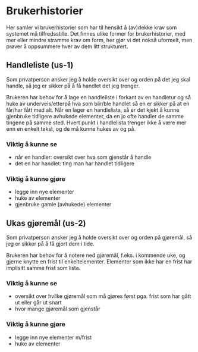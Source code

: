 # Brukerhistorier

Her samler vi brukerhistorier som har til hensikt å (av)dekke krav som systemet må tilfredsstille.
Det finnes ulike former for brukerhistorier, med mer eller mindre stramme krav om form, her gjør vi det nokså uformelt,
men prøver å oppsummere hver av dem litt strukturert.

## Handleliste (us-1)

Som privatperson ønsker jeg å holde oversikt over og orden på det jeg skal handle,
så jeg er sikker på å få handlet det jeg trenger.

Brukeren har behov for å lage en handleliste i forkant av en handletur og
så huke av underveis/etterpå hva som blir/ble handlet så en er sikker på at en får/har fått med alt.
Når en lager en handlelista, så er det kjekt å kunne gjenbruke tidligere avhukede elementer,
da en jo ofte handler de samme tingene på samme sted.
Hvert punkt i handlelista trenger ikke å være mer enn en enkelt tekst, og de må kunne hukes av og på.

### Viktig å kunne se

- når en handler: oversikt over hva som gjenstår å handle
- det en har handlet: ting man har handlet tidligere

### Viktig å kunne gjøre

- legge inn nye elementer
- huke av elementer
- gjenbruke gamle (avhukede) elementer

## Ukas gjøremål (us-2)

Som privatperson ønsker jeg å holde oversikt over og orden på gjøremål,
så jeg er sikker på å få gjort dem i tide.

Brukeren har behov for å notere ned gjøremål, f.eks. i kommende uke, og gjerne knytte en frist til enkeltelementer.
Elementer som ikke har en frist har implisitt samme frist som lista.

### Viktig å kunne se

- oversikt over hvilke gjøremål som må gjøres først pga. frist som har gått ut eller går ut snart
- hvor mange gjøremål som gjenstår

### Viktig å kunne gjøre

- legge inn nye elementer m/frist
- huke av elementer
